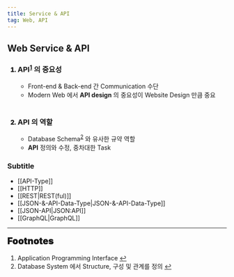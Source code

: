 ```yaml
---
title: Service & API
tag: Web, API
---
```


## Web Service & API

<ol>
  <li style='font-weight: 900'>
    <h3>API<sup id="api-ref"><a href="#foonote-api">1</a></sup> 의 중요성</h3>
      <ul>
        <li style='font-weight: normal'>Front-end & Back-end 간 Communication 수단</li>
        <li style='font-weight: normal'>Modern Web 에서 <b>API design</b> 의 중요성이 Website Design 만큼 중요</li>
      </ul>
  </li>
  <br>
  <li style='font-weight: 900'>
    <h3>API 의 역할</h3>
      <ul>
        <li style='font-weight: normal'>Database Schema<sup id="data-ref"><a href="#footnote-data">2</a></sup> 와 유사한 규약 역할</li>
        <li style='font-weight: normal'><b>API</b> 정의와 수정, 중차대한 Task</li>
      </ul>
  </li>
</ol>

### Subtitle

- [[API-Type]]
- [[HTTP]]
- [[REST|REST(ful)]]
- [[JSON-&-API-Data-Type|JSON-&-API-Data-Type]]
- [[JSON-API|JSON:API]]
- [[GraphQL|GraphQL]]

---

<span style="display: block; font-size: 1.5em; margin-top: 0.83em; margin-bottom: 0.83em; margin-left: 0; margin-right: 0; font-weight: 900; text-shadow: 0px 0px 0.5px #000">Footnotes</span>

<ol>
  <li id="foonote-api">Application Programming Interface
    <a href="#data-ref" title="Return">↩</a>
  </li>
  <li id="footnote-data">Database System 에서 Structure, 구성 및 관계를 정의
    <a href="#data-ref" title="Return">↩</a>
  </li>
</ol>
